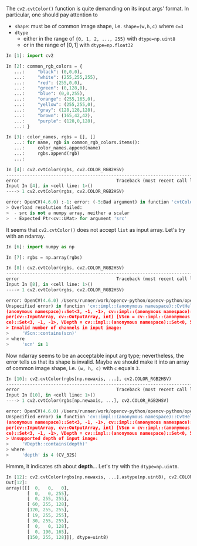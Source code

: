 The `cv2.cvtColor()` function is quite demanding on its input args' format.
In particular, one should pay attention to
- `shape`: must be of common image shape, i.e. `shape=(w,h,c)` where `c=3`
- `dtype`
    - either in the range of `{0, 1, 2, ..., 255}` with `dtype=np.uint8`
    - or in the range of $[0,1]$ with `dtype=np.float32`

```python
In [1]: import cv2

In [2]: common_rgb_colors = {
   ...:     "black": (0,0,0),
   ...:     "white": (255,255,255),
   ...:     "red": (255,0,0),
   ...:     "green": (0,128,0),
   ...:     "blue": (0,0,255),
   ...:     "orange": (255,165,0),
   ...:     "yellow": (255,255,0),
   ...:     "gray": (128,128,128),
   ...:     "brown": (165,42,42),
   ...:     "purple": (128,0,128),
   ...: }

In [3]: color_names, rgbs = [], []
   ...: for name, rgb in common_rgb_colors.items():
   ...:     color_names.append(name)
   ...:     rgbs.append(rgb)
   ...:

In [4]: cv2.cvtColor(rgbs, cv2.COLOR_RGB2HSV)
---------------------------------------------------------------------------
error                                     Traceback (most recent call last)
Input In [4], in <cell line: 1>()
----> 1 cv2.cvtColor(rgbs, cv2.COLOR_RGB2HSV)

error: OpenCV(4.6.0) :-1: error: (-5:Bad argument) in function 'cvtColor'
> Overload resolution failed:
>  - src is not a numpy array, neither a scalar
>  - Expected Ptr<cv::UMat> for argument 'src'
```

It seems that `cv2.cvtColor()` does not accept `list` as input array. Let's
try with an ndarray.

```python
In [6]: import numpy as np

In [7]: rgbs = np.array(rgbs)

In [8]: cv2.cvtColor(rgbs, cv2.COLOR_RGB2HSV)
---------------------------------------------------------------------------
error                                     Traceback (most recent call last)
Input In [8], in <cell line: 1>()
----> 1 cv2.cvtColor(rgbs, cv2.COLOR_RGB2HSV)

error: OpenCV(4.6.0) /Users/runner/work/opencv-python/opencv-python/opencv/modules/imgproc/src/color.simd_helpers.hpp:92: error: (-2:
Unspecified error) in function 'cv::impl::(anonymous namespace)::CvtHelper<cv::impl::(anonymous namespace)::Set<3, 4, -1>, cv::impl::
(anonymous namespace)::Set<3, -1, -1>, cv::impl::(anonymous namespace)::Set<0, 5, -1>, cv::impl::(anonymous namespace)::NONE>::CvtHel
per(cv::InputArray, cv::OutputArray, int) [VScn = cv::impl::(anonymous namespace)::Set<3, 4, -1>, VDcn = cv::impl::(anonymous namespa
ce)::Set<3, -1, -1>, VDepth = cv::impl::(anonymous namespace)::Set<0, 5, -1>, sizePolicy = cv::impl::(anonymous namespace)::NONE]'
> Invalid number of channels in input image:
>     'VScn::contains(scn)'
> where
>     'scn' is 1
```

Now ndarray seems to be an acceptable input arg type; nevertheless, the error tells us that its
shape is invalid. Maybe we should make it into an array of common image shape, i.e. `(w, h, c)`
with `c` equals `3`.

```python
In [10]: cv2.cvtColor(rgbs[np.newaxis, ...], cv2.COLOR_RGB2HSV)
---------------------------------------------------------------------------
error                                     Traceback (most recent call last)
Input In [10], in <cell line: 1>()
----> 1 cv2.cvtColor(rgbs[np.newaxis, ...], cv2.COLOR_RGB2HSV)

error: OpenCV(4.6.0) /Users/runner/work/opencv-python/opencv-python/opencv/modules/imgproc/src/color.simd_helpers.hpp:94: error: (-2:
Unspecified error) in function 'cv::impl::(anonymous namespace)::CvtHelper<cv::impl::(anonymous namespace)::Set<3, 4, -1>, cv::impl::
(anonymous namespace)::Set<3, -1, -1>, cv::impl::(anonymous namespace)::Set<0, 5, -1>, cv::impl::(anonymous namespace)::NONE>::CvtHel
per(cv::InputArray, cv::OutputArray, int) [VScn = cv::impl::(anonymous namespace)::Set<3, 4, -1>, VDcn = cv::impl::(anonymous namespa
ce)::Set<3, -1, -1>, VDepth = cv::impl::(anonymous namespace)::Set<0, 5, -1>, sizePolicy = cv::impl::(anonymous namespace)::NONE]'
> Unsupported depth of input image:
>     'VDepth::contains(depth)'
> where
>     'depth' is 4 (CV_32S)
```

Hmmm, it indicates sth about  **depth**...
Let's try with the `dtype=np.uint8`.

```python
In [12]: cv2.cvtColor(rgbs[np.newaxis, ...].astype(np.uint8), cv2.COLOR_RGB2HSV)
Out[12]:
array([[[  0,   0,   0],
        [  0,   0, 255],
        [  0, 255, 255],
        [ 60, 255, 128],
        [120, 255, 255],
        [ 19, 255, 255],
        [ 30, 255, 255],
        [  0,   0, 128],
        [  0, 190, 165],
        [150, 255, 128]]], dtype=uint8)
```
